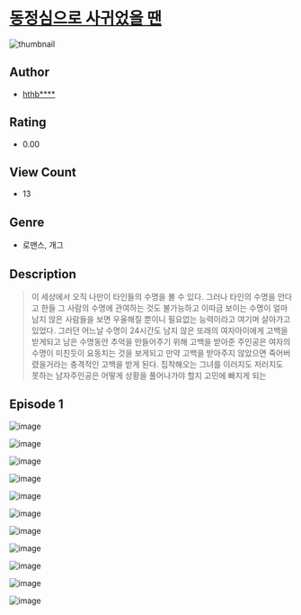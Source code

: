 # [동정심으로 사귀었을 땐](https://comic.naver.com/challenge/list?titleId=811380)
![thumbnail](https://image-comic.pstatic.net/user_contents_data/challenge_comic/2023/05/25/upload_4049127922356860724_480x623.jpeg)

## Author
- [hthb****](https://comic.naver.com/artistTitle?id=367302)

## Rating
- 0.00

## View Count
- 13

## Genre
- 로맨스, 개그

## Description
> 이 세상에서 오직 나만이 타인들의 수명을 볼 수 있다. 그러나 타인의 수명을 안다고 한들 그 사람의 수명에 관여하는 것도 불가능하고 이따금 보이는 수명이 얼마 남지 않은 사람들을 보면 우울해질 뿐이니 필요없는 능력이라고 여기며 살아가고 있었다. 그러던 어느날 수명이 24시간도 남지 않은 또래의 여자아이에게 고백을 받게되고 남은 수명동안 추억을 만들어주기 위해 고백을 받아준 주인공은 여자의 수명이 미친듯이 요동치는 것을 보게되고 만약 고백을 받아주지 않았으면 죽어버렸을거라는 충격적인 고백을 받게 된다. 집착해오는 그녀를 이러지도 저러지도 못하는 남자주인공은 어떻게 상황을 풀어나가야 할지 고민에 빠지게 되는


## Episode 1
![image](https://image-comic.pstatic.net/user_contents_data/challenge_comic/2023/05/25/367302/upload_3688791375282124086.jpeg)

![image](https://image-comic.pstatic.net/user_contents_data/challenge_comic/2023/05/25/367302/upload_7233684122352838200.jpeg)

![image](https://image-comic.pstatic.net/user_contents_data/challenge_comic/2023/05/25/367302/upload_3847260893766431075.jpeg)

![image](https://image-comic.pstatic.net/user_contents_data/challenge_comic/2023/05/25/367302/upload_7364564497675150135.jpeg)

![image](https://image-comic.pstatic.net/user_contents_data/challenge_comic/2023/05/25/367302/upload_3978426918703752498.jpeg)

![image](https://image-comic.pstatic.net/user_contents_data/challenge_comic/2023/05/25/367302/upload_3546077171198015331.jpeg)

![image](https://image-comic.pstatic.net/user_contents_data/challenge_comic/2023/05/25/367302/upload_7162520255211059297.jpeg)

![image](https://image-comic.pstatic.net/user_contents_data/challenge_comic/2023/05/25/367302/upload_7221858668720961123.jpeg)

![image](https://image-comic.pstatic.net/user_contents_data/challenge_comic/2023/05/25/367302/upload_3472898067431305783.jpeg)

![image](https://image-comic.pstatic.net/user_contents_data/challenge_comic/2023/05/25/367302/upload_3906981769788798818.jpeg)

![image](https://image-comic.pstatic.net/user_contents_data/challenge_comic/2023/05/25/367302/upload_3618473217967405365.jpeg)
